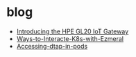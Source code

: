# blog
- [Introducing the HPE GL20 IoT Gateway](./Introducing%20the%20HPE%20GL20%20IoT%20Gateway)
- [Ways-to-Interacte-K8s-with-Ezmeral](./Ways-to-Interacte-K8s-with-Ezmeral)
- [Accessing-dtap-in-pods](./Accessing-dtap-in-pods)
